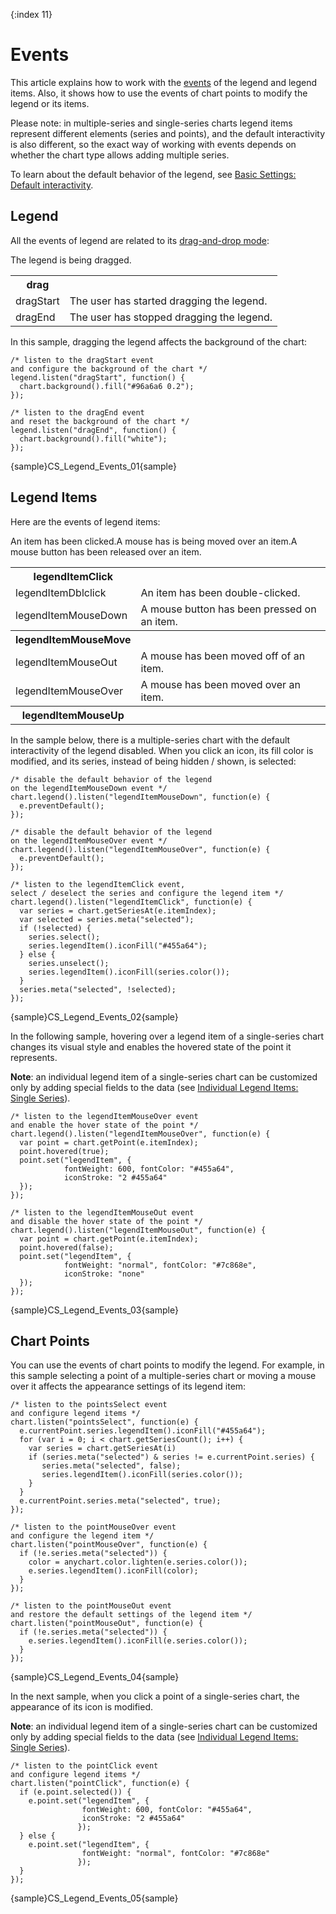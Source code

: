 {:index 11}
# Events

This article explains how to work with the [events](../Common_Settings/Event_Listeners) of the legend and legend items. Also, it shows how to use the events of chart points to modify the legend or its items.

Please note: in multiple-series and single-series charts legend items represent different elements (series and points), and the default interactivity is also different, so the exact way of working with events depends on whether the chart type allows adding multiple series.

To learn about the default behavior of the legend, see [Basic Settings: Default interactivity](Basic_Settings#default_interactivity).

## Legend

All the events of legend are related to its [drag-and-drop mode](Basic_Settings#drag_and_drop):

<table>
<tr><th>drag</th><th></th>The legend is being dragged.</tr>
<tr><td>dragStart</td><td>The user has started dragging the legend.</td></tr>
<tr><td>dragEnd</td><td>The user has stopped dragging the legend.</td></tr>
</table>

In this sample, dragging the legend affects the background of the chart:

```
/* listen to the dragStart event
and configure the background of the chart */
legend.listen("dragStart", function() {
  chart.background().fill("#96a6a6 0.2");
});

/* listen to the dragEnd event
and reset the background of the chart */
legend.listen("dragEnd", function() {
  chart.background().fill("white");
});    
```

{sample}CS\_Legend\_Events\_01{sample}

## Legend Items

Here are the events of legend items:

<table>
<tr><th>legendItemClick</th><th></th>An item has been clicked.</tr>
<tr><td>legendItemDblclick </td><td>An item has been double-clicked.</td></tr>
<tr><td>legendItemMouseDown </td><td>A mouse button has been pressed on an item.</td></tr>
<tr><th>legendItemMouseMove </th><th></th>A mouse has is being moved over an item.</tr>
<tr><td>legendItemMouseOut </td><td>A mouse has been moved off of an item.</td></tr>
<tr><td>legendItemMouseOver </td><td>A mouse has been moved over an item.</td></tr>
<tr><th>legendItemMouseUp </th><th></th>A mouse button has been released over an item.</tr>
</table>


In the sample below, there is a multiple-series chart with the default interactivity of the legend disabled. When you click an icon, its fill color is modified, and its series, instead of being hidden / shown, is selected:

```
/* disable the default behavior of the legend
on the legendItemMouseDown event */
chart.legend().listen("legendItemMouseDown", function(e) {
  e.preventDefault();
});

/* disable the default behavior of the legend
on the legendItemMouseOver event */
chart.legend().listen("legendItemMouseOver", function(e) {
  e.preventDefault();
});

/* listen to the legendItemClick event,
select / deselect the series and configure the legend item */
chart.legend().listen("legendItemClick", function(e) {
  var series = chart.getSeriesAt(e.itemIndex);
  var selected = series.meta("selected");
  if (!selected) {
    series.select();
    series.legendItem().iconFill("#455a64");
  } else {
    series.unselect();
    series.legendItem().iconFill(series.color());
  }
  series.meta("selected", !selected);
});
```

{sample}CS\_Legend\_Events\_02{sample}

In the following sample, hovering over a legend item of a single-series chart changes its visual style and enables the hovered state of the point it represents.

**Note**: an individual legend item of a single-series chart can be customized only by adding special fields to the data (see [Individual Legend Items: Single Series](Individual_Legend_Items#single_series)).

```
/* listen to the legendItemMouseOver event
and enable the hover state of the point */
chart.legend().listen("legendItemMouseOver", function(e) {
  var point = chart.getPoint(e.itemIndex);
  point.hovered(true);
  point.set("legendItem", {
            fontWeight: 600, fontColor: "#455a64",
            iconStroke: "2 #455a64"
  });
});

/* listen to the legendItemMouseOut event
and disable the hover state of the point */
chart.legend().listen("legendItemMouseOut", function(e) {
  var point = chart.getPoint(e.itemIndex);
  point.hovered(false);
  point.set("legendItem", {
            fontWeight: "normal", fontColor: "#7c868e",
            iconStroke: "none"
  });
});
```

{sample}CS\_Legend\_Events\_03{sample}

## Chart Points

You can use the events of chart points to modify the legend. For example, in this sample selecting a point of a multiple-series chart or moving a mouse over it affects the appearance settings of its legend item:

```
/* listen to the pointsSelect event
and configure legend items */
chart.listen("pointsSelect", function(e) {
  e.currentPoint.series.legendItem().iconFill("#455a64");
  for (var i = 0; i < chart.getSeriesCount(); i++) {
    var series = chart.getSeriesAt(i)
    if (series.meta("selected") & series != e.currentPoint.series) {
       series.meta("selected", false);
       series.legendItem().iconFill(series.color());
    }
  }
  e.currentPoint.series.meta("selected", true);
});

/* listen to the pointMouseOver event
and configure the legend item */
chart.listen("pointMouseOver", function(e) {
  if (!e.series.meta("selected")) {
    color = anychart.color.lighten(e.series.color());
    e.series.legendItem().iconFill(color);
  }
});

/* listen to the pointMouseOut event
and restore the default settings of the legend item */
chart.listen("pointMouseOut", function(e) {
  if (!e.series.meta("selected")) {
    e.series.legendItem().iconFill(e.series.color());
  }
});
```

{sample}CS\_Legend\_Events\_04{sample}

In the next sample, when you click a point of a single-series chart, the appearance of its icon is modified.

**Note**: an individual legend item of a single-series chart can be customized only by adding special fields to the data (see [Individual Legend Items: Single Series](Individual_Legend_Items#single_series)).

```
/* listen to the pointClick event
and configure legend items */
chart.listen("pointClick", function(e) {
  if (e.point.selected()) {
    e.point.set("legendItem", {
                fontWeight: 600, fontColor: "#455a64",
                iconStroke: "2 #455a64"
               });
  } else {
    e.point.set("legendItem", {
                fontWeight: "normal", fontColor: "#7c868e"
               });
  }
});
```

{sample}CS\_Legend\_Events\_05{sample}